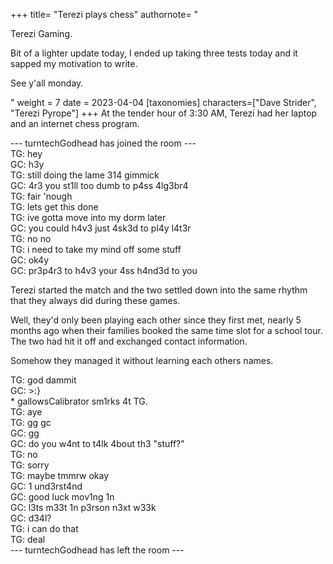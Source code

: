 +++
title= "Terezi plays chess"
authornote= "<p>Terezi Gaming.</p><p>Bit of a lighter update today, I ended up taking three tests today and it sapped my motivation to write.</p><p>See y'all monday.</p>"
weight = 7
date = 2023-04-04
[taxonomies]
characters=["Dave Strider", "Terezi Pyrope"]
+++
At the tender hour of 3:30 AM, Terezi had her laptop and an internet chess program.
<!-- more -->

<div class="chat">
--- turntechGodhead has joined the room ---<br />
<span class="dave">TG: hey</span><br />
<span class="terezi">GC: h3y</span><br />
<span class="dave">TG: still doing the lame 314 gimmick</span><br />
<span class="terezi">GC: 4r3 you st1ll too dumb to p4ss 4lg3br4</span><br />
<span class="dave">TG: fair 'nough</span><br />
<span class="dave">TG: lets get this done</span><br />
<span class="dave">TG: ive gotta move into my dorm later</span><br />
<span class="terezi">GC: you could h4v3 just 4sk3d to pl4y l4t3r</span><br />
<span class="dave">TG: no no</span><br />
<span class="dave">TG: i need to take my mind off some stuff</span><br />
<span class="terezi">GC: ok4y</span><br />
<span class="terezi">GC: pr3p4r3 to h4v3 your 4ss h4nd3d to you</span><br />
</div>

Terezi started the match and the two settled down into the same rhythm that they always did during these games.

Well, they'd only been playing each other since they first met, nearly 5 months ago when their families booked the same time slot for a school tour. The two had hit it off and exchanged contact information.

Somehow they managed it without learning each others names.

<div class="chat">
<span class="dave">TG: god dammit</span><br />
<span class="terezi">GC: >:}</span><br />
<span class="terezi">* gallowsCalibrator sm1rks 4t TG.</span><br />
<span class="dave">TG: aye</span><br />
<span class="dave">TG: gg gc</span><br />
<span class="terezi">GC: gg</span><br />
<span class="terezi">GC: do you w4nt to t4lk 4bout th3 "stuff?"</span><br />
<span class="dave">TG: no</span><br />
<span class="dave">TG: sorry</span><br />
<span class="dave">TG: maybe tmmrw okay</span><br />
<span class="terezi">GC: 1 und3rst4nd</span><br />
<span class="terezi">GC: good luck mov1ng 1n</span><br />
<span class="terezi">GC: l3ts m33t 1n p3rson n3xt w33k</span><br />
<span class="terezi">GC: d34l?</span><br />
<span class="dave">TG: i can do that</span><br />
<span class="dave">TG: deal</span><br />
--- turntechGodhead has left the room ---
</div>

